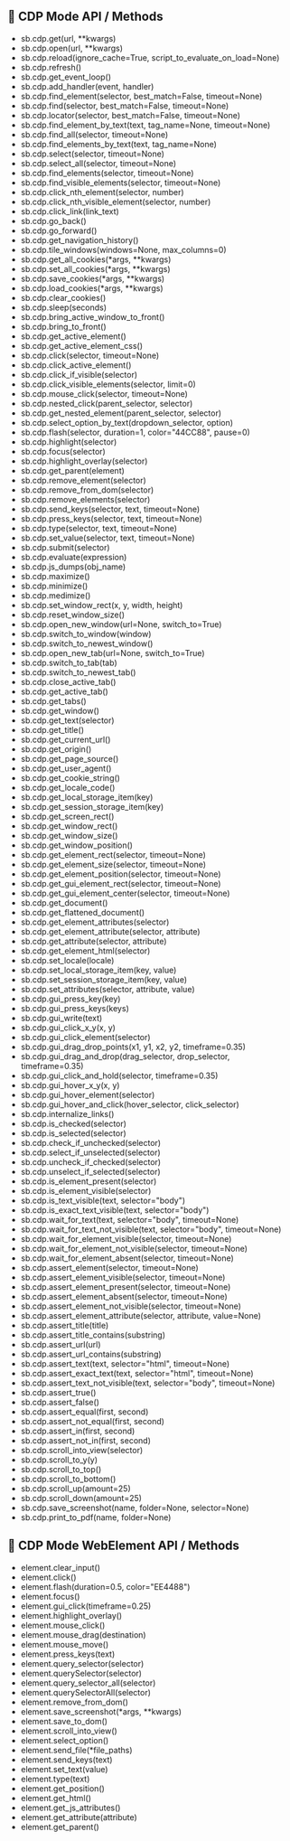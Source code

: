 ## 🐙 CDP Mode API / Methods
- sb.cdp.get(url, **kwargs)
- sb.cdp.open(url, **kwargs)
- sb.cdp.reload(ignore_cache=True, script_to_evaluate_on_load=None)
- sb.cdp.refresh()
- sb.cdp.get_event_loop()
- sb.cdp.add_handler(event, handler)
- sb.cdp.find_element(selector, best_match=False, timeout=None)
- sb.cdp.find(selector, best_match=False, timeout=None)
- sb.cdp.locator(selector, best_match=False, timeout=None)
- sb.cdp.find_element_by_text(text, tag_name=None, timeout=None)
- sb.cdp.find_all(selector, timeout=None)
- sb.cdp.find_elements_by_text(text, tag_name=None)
- sb.cdp.select(selector, timeout=None)
- sb.cdp.select_all(selector, timeout=None)
- sb.cdp.find_elements(selector, timeout=None)
- sb.cdp.find_visible_elements(selector, timeout=None)
- sb.cdp.click_nth_element(selector, number)
- sb.cdp.click_nth_visible_element(selector, number)
- sb.cdp.click_link(link_text)
- sb.cdp.go_back()
- sb.cdp.go_forward()
- sb.cdp.get_navigation_history()
- sb.cdp.tile_windows(windows=None, max_columns=0)
- sb.cdp.get_all_cookies(*args, **kwargs)
- sb.cdp.set_all_cookies(*args, **kwargs)
- sb.cdp.save_cookies(*args, **kwargs)
- sb.cdp.load_cookies(*args, **kwargs)
- sb.cdp.clear_cookies()
- sb.cdp.sleep(seconds)
- sb.cdp.bring_active_window_to_front()
- sb.cdp.bring_to_front()
- sb.cdp.get_active_element()
- sb.cdp.get_active_element_css()
- sb.cdp.click(selector, timeout=None)
- sb.cdp.click_active_element()
- sb.cdp.click_if_visible(selector)
- sb.cdp.click_visible_elements(selector, limit=0)
- sb.cdp.mouse_click(selector, timeout=None)
- sb.cdp.nested_click(parent_selector, selector)
- sb.cdp.get_nested_element(parent_selector, selector)
- sb.cdp.select_option_by_text(dropdown_selector, option)
- sb.cdp.flash(selector, duration=1, color="44CC88", pause=0)
- sb.cdp.highlight(selector)
- sb.cdp.focus(selector)
- sb.cdp.highlight_overlay(selector)
- sb.cdp.get_parent(element)
- sb.cdp.remove_element(selector)
- sb.cdp.remove_from_dom(selector)
- sb.cdp.remove_elements(selector)
- sb.cdp.send_keys(selector, text, timeout=None)
- sb.cdp.press_keys(selector, text, timeout=None)
- sb.cdp.type(selector, text, timeout=None)
- sb.cdp.set_value(selector, text, timeout=None)
- sb.cdp.submit(selector)
- sb.cdp.evaluate(expression)
- sb.cdp.js_dumps(obj_name)
- sb.cdp.maximize()
- sb.cdp.minimize()
- sb.cdp.medimize()
- sb.cdp.set_window_rect(x, y, width, height)
- sb.cdp.reset_window_size()
- sb.cdp.open_new_window(url=None, switch_to=True)
- sb.cdp.switch_to_window(window)
- sb.cdp.switch_to_newest_window()
- sb.cdp.open_new_tab(url=None, switch_to=True)
- sb.cdp.switch_to_tab(tab)
- sb.cdp.switch_to_newest_tab()
- sb.cdp.close_active_tab()
- sb.cdp.get_active_tab()
- sb.cdp.get_tabs()
- sb.cdp.get_window()
- sb.cdp.get_text(selector)
- sb.cdp.get_title()
- sb.cdp.get_current_url()
- sb.cdp.get_origin()
- sb.cdp.get_page_source()
- sb.cdp.get_user_agent()
- sb.cdp.get_cookie_string()
- sb.cdp.get_locale_code()
- sb.cdp.get_local_storage_item(key)
- sb.cdp.get_session_storage_item(key)
- sb.cdp.get_screen_rect()
- sb.cdp.get_window_rect()
- sb.cdp.get_window_size()
- sb.cdp.get_window_position()
- sb.cdp.get_element_rect(selector, timeout=None)
- sb.cdp.get_element_size(selector, timeout=None)
- sb.cdp.get_element_position(selector, timeout=None)
- sb.cdp.get_gui_element_rect(selector, timeout=None)
- sb.cdp.get_gui_element_center(selector, timeout=None)
- sb.cdp.get_document()
- sb.cdp.get_flattened_document()
- sb.cdp.get_element_attributes(selector)
- sb.cdp.get_element_attribute(selector, attribute)
- sb.cdp.get_attribute(selector, attribute)
- sb.cdp.get_element_html(selector)
- sb.cdp.set_locale(locale)
- sb.cdp.set_local_storage_item(key, value)
- sb.cdp.set_session_storage_item(key, value)
- sb.cdp.set_attributes(selector, attribute, value)
- sb.cdp.gui_press_key(key)
- sb.cdp.gui_press_keys(keys)
- sb.cdp.gui_write(text)
- sb.cdp.gui_click_x_y(x, y)
- sb.cdp.gui_click_element(selector)
- sb.cdp.gui_drag_drop_points(x1, y1, x2, y2, timeframe=0.35)
- sb.cdp.gui_drag_and_drop(drag_selector, drop_selector, timeframe=0.35)
- sb.cdp.gui_click_and_hold(selector, timeframe=0.35)
- sb.cdp.gui_hover_x_y(x, y)
- sb.cdp.gui_hover_element(selector)
- sb.cdp.gui_hover_and_click(hover_selector, click_selector)
- sb.cdp.internalize_links()
- sb.cdp.is_checked(selector)
- sb.cdp.is_selected(selector)
- sb.cdp.check_if_unchecked(selector)
- sb.cdp.select_if_unselected(selector)
- sb.cdp.uncheck_if_checked(selector)
- sb.cdp.unselect_if_selected(selector)
- sb.cdp.is_element_present(selector)
- sb.cdp.is_element_visible(selector)
- sb.cdp.is_text_visible(text, selector="body")
- sb.cdp.is_exact_text_visible(text, selector="body")
- sb.cdp.wait_for_text(text, selector="body", timeout=None)
- sb.cdp.wait_for_text_not_visible(text, selector="body", timeout=None)
- sb.cdp.wait_for_element_visible(selector, timeout=None)
- sb.cdp.wait_for_element_not_visible(selector, timeout=None)
- sb.cdp.wait_for_element_absent(selector, timeout=None)
- sb.cdp.assert_element(selector, timeout=None)
- sb.cdp.assert_element_visible(selector, timeout=None)
- sb.cdp.assert_element_present(selector, timeout=None)
- sb.cdp.assert_element_absent(selector, timeout=None)
- sb.cdp.assert_element_not_visible(selector, timeout=None)
- sb.cdp.assert_element_attribute(selector, attribute, value=None)
- sb.cdp.assert_title(title)
- sb.cdp.assert_title_contains(substring)
- sb.cdp.assert_url(url)
- sb.cdp.assert_url_contains(substring)
- sb.cdp.assert_text(text, selector="html", timeout=None)
- sb.cdp.assert_exact_text(text, selector="html", timeout=None)
- sb.cdp.assert_text_not_visible(text, selector="body", timeout=None)
- sb.cdp.assert_true()
- sb.cdp.assert_false()
- sb.cdp.assert_equal(first, second)
- sb.cdp.assert_not_equal(first, second)
- sb.cdp.assert_in(first, second)
- sb.cdp.assert_not_in(first, second)
- sb.cdp.scroll_into_view(selector)
- sb.cdp.scroll_to_y(y)
- sb.cdp.scroll_to_top()
- sb.cdp.scroll_to_bottom()
- sb.cdp.scroll_up(amount=25)
- sb.cdp.scroll_down(amount=25)
- sb.cdp.save_screenshot(name, folder=None, selector=None)
- sb.cdp.print_to_pdf(name, folder=None)

## 🐙 CDP Mode WebElement API / Methods
- element.clear_input()
- element.click()
- element.flash(duration=0.5, color="EE4488")
- element.focus()
- element.gui_click(timeframe=0.25)
- element.highlight_overlay()
- element.mouse_click()
- element.mouse_drag(destination)
- element.mouse_move()
- element.press_keys(text)
- element.query_selector(selector)
- element.querySelector(selector)
- element.query_selector_all(selector)
- element.querySelectorAll(selector)
- element.remove_from_dom()
- element.save_screenshot(*args, **kwargs)
- element.save_to_dom()
- element.scroll_into_view()
- element.select_option()
- element.send_file(*file_paths)
- element.send_keys(text)
- element.set_text(value)
- element.type(text)
- element.get_position()
- element.get_html()
- element.get_js_attributes()
- element.get_attribute(attribute)
- element.get_parent()